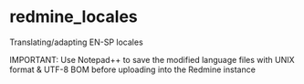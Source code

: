 # redmine_locales

Translating/adapting EN-SP locales 

IMPORTANT: Use Notepad++ to save the modified language files with UNIX format & UTF-8 BOM before uploading into the Redmine instance



